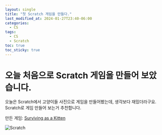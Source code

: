 ```yaml
---
layout: single
title: "첫 Scratch 게임을 만들다."
last_modified_at: 2024-01-27T23:40-06:00
categories: 
  - CS
tags: 
  - CS
  - Scratch
toc: true
toc_sticky: true
---
```


# 오늘 처음으로 Scratch 게임을 만들어 보았습니다.


오늘은 Scratch에서 고양이들 사진으로 게임을 만들어봤는데, 생각보다 재밌더라구요.  
Scratch로 게임 만들어 보는거 추천합니다.


만든 게임: [Surviving as a Kitten](https://scratch.mit.edu/projects/957307418)

![Scratch](https://github.com/mmistakes/minimal-mistakes/assets/157865851/403a08c1-4f5b-4ec9-8e6f-9839c85103d3)


